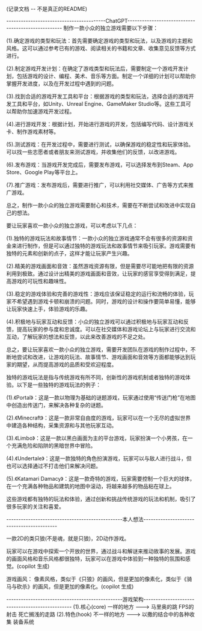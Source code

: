 (记录文档 -- 不是真正的README)

-----------------------------------------ChatGPT---------------------------------------------------
制作一款小众的独立游戏需要以下步骤：

(1).确定游戏的类型和玩法：首先需要确定游戏的类型和玩法，以及游戏的主题和风格。这可以通过参考已有的游戏、阅读相关的书籍和文章、收集意见反馈等方式进行。

(2).制定游戏开发计划：在确定了游戏类型和玩法后，需要制定一个游戏开发计划，包括游戏的设计、编程、美术、音乐等方面。制定一个详细的计划可以帮助你掌握开发进度，以及在开发过程中遇到的问题。

(3).找到合适的游戏开发工具和平台：根据游戏的类型和玩法，选择合适的游戏开发工具和平台，如Unity、Unreal Engine、GameMaker Studio等。这些工具可以帮助你加速游戏开发过程。

(4).进行游戏开发：根据计划，开始进行游戏的开发，包括编写代码、设计游戏关卡、制作游戏素材等。

(5).测试游戏：在开发过程中，需要进行测试，以确保游戏的稳定性和玩家体验。可以找一些志愿者或者朋友来测试游戏，并收集他们的反馈，以改进游戏。

(6).发布游戏：当游戏开发完成后，需要发布游戏，可以选择发布到Steam、App Store、Google Play等平台上。

(7).推广游戏：发布游戏后，需要进行推广，可以利用社交媒体、广告等方式来推广游戏。

总之，制作一款小众的独立游戏需要耐心和技术，需要在不断尝试和改进中实现自己的想法。


要让玩家喜欢一款小众的独立游戏，可以考虑以下几点：

(1).独特的游戏玩法和故事情节：一款小众的独立游戏通常不会有很多的资源和资金来进行制作，但是可以通过独特的游戏玩法和故事情节来吸引玩家。游戏需要有独特的元素和创新的点子，这样才能让玩家产生兴趣。

(2).精美的游戏画面和音效：虽然游戏资源有限，但是需要尽可能地把有限的资源利用到极致。通过设计出精美的游戏画面和音效，让玩家的感官享受得到满足，提高游戏的可玩性和趣味性。

(3).稳定的游戏体验和完善的游戏性：游戏应该保证稳定的运行和流畅的体验，玩家不希望遇到游戏卡顿和崩溃的问题。同时，游戏的设计和操作要简单易懂，能够让玩家快速上手，体验游戏的乐趣。

(4).积极地与玩家互动和反馈：小众的独立游戏可以通过积极地与玩家互动和反馈，提高玩家的参与度和忠诚度。可以在社交媒体和游戏论坛上与玩家进行交流和互动，了解玩家的想法和反馈，以此来改善游戏的不足之处。

总之，要让玩家喜欢一款小众的独立游戏，需要开发团队在游戏的制作过程中，不断地尝试和改进，让游戏的玩法、故事情节、游戏画面和音效等方面都能够达到玩家的期望，从而提高游戏的品质和受欢迎程度。

独特的游戏玩法是指与传统游戏有所不同，创新性的游戏机制或者独特的游戏体验。以下是一些独特的游戏玩法的例子：

(1).《Portal》：这是一款以物理为基础的谜题游戏，玩家通过使用“传送门枪”在地图中创造出传送门，来解决各种复杂的谜题。

(2).《Minecraft》：这是一款非常自由度的游戏，玩家可以在一个无尽的虚拟世界中建造各种结构，采集资源和与其他玩家互动。

(3).《Limbo》：这是一款以黑白画面为主的平台游戏，玩家扮演一个小男孩，在一个充满危险和陷阱的黑暗世界中冒险。

(4).《Undertale》：这是一款独特的角色扮演游戏，玩家可以与敌人进行战斗，但也可以选择通过不打击他们来解决问题。

(5).《Katamari Damacy》：这是一款奇特的游戏，玩家需要控制一个巨大的球体，在一个充满各种物品和建筑的地图中滚动，将越来越多的物品粘在球上。

这些游戏都有独特的玩法和体验，通过创新和挑战传统游戏的玩法和机制，吸引了很多玩家的关注和喜爱。

------------------------------------------------本人想法------------------------------------------

一款2D的类只狼(不是魂，就是只狼)，2D动作游戏。

玩家可以在游戏中探索一个开放的世界，通过战斗和解谜来推动故事的发展。游戏的画面风格和音乐风格都很独特，玩家可以在游戏中体验到一种独特的氛围和感觉。(copilot 生成)

游戏画风：
像素风格，类似于《只狼》的画风，但是更加的像素化，类似于《骑马与砍杀》的画风，但是更加的像素化。(copilot 生成)


------------------------------------------------游戏架构------------------------------------------------
(1).核心(core) 一样的地方 ---> 马里奥的跳 FPS的射击 死亡搁浅的走路
(2).特色(hook) 不一样的地方 ---> 以撒的结合中的各种收集 装备系统